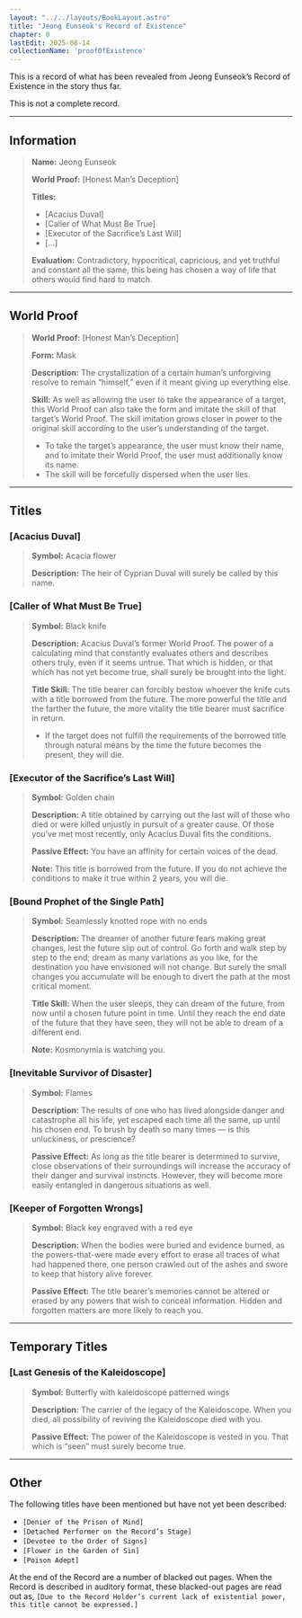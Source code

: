 ```yaml
---
layout: "../../layouts/BookLayout.astro"
title: "Jeong Eunseok's Record of Existence"
chapter: 0
lastEdit: 2025-08-14
collectionName: 'proofOfExistence'
---
```


This is a record of what has been revealed from Jeong Eunseok’s Record of Existence in the story thus far. 

This is not a complete record. 

--- 

## Information

> **Name:** Jeong Eunseok
> 
> **World Proof:** [Honest Man’s Deception]
> 
> **Titles:** 
> - [Acacius Duval]
> - [Caller of What Must Be True]
> - [Executor of the Sacrifice’s Last Will]
> - […]
> 
> **Evaluation:** Contradictory, hypocritical, capricious, and yet truthful and constant all the same, this being has chosen a way of life that others would find hard to match.

---

## World Proof

> **World Proof:** [Honest Man’s Deception] 
> 
> **Form:** Mask
> 
> **Description:** The crystallization of a certain human’s unforgiving resolve to remain “himself,” even if it meant giving up everything else. 
> 
> **Skill:** As well as allowing the user to take the appearance of a target, this World Proof can also take the form and imitate the skill of that target’s World Proof. The skill imitation grows closer in power to the original skill according to the user’s understanding of the target. 
> - To take the target’s appearance, the user must know their name, and to imitate their World Proof, the user must additionally know its name.
> - The skill will be forcefully dispersed when the user lies. 

---

## Titles

### [Acacius Duval] 

> **Symbol:** Acacia flower
> 
> **Description:** The heir of Cyprian Duval will surely be called by this name. 

### [Caller of What Must Be True]

> **Symbol:** Black knife
> 
> **Description:** Acacius Duval’s former World Proof. The power of a calculating mind that constantly evaluates others and describes others truly, even if it seems untrue. That which is hidden, or that which has not yet become true, shall surely be brought into the light. 
> 
> **Title Skill:** The title bearer can forcibly bestow whoever the knife cuts with a title borrowed from the future. The more powerful the title and the farther the future, the more vitality the title bearer must sacrifice in return. 
> - If the target does not fulfill the requirements of the borrowed title through natural means by the time the future becomes the present, they will die. 

### [Executor of the Sacrifice’s Last Will]

> **Symbol:** Golden chain
> 
> **Description:** A title obtained by carrying out the last will of those who died or were killed unjustly in pursuit of a greater cause. Of those you’ve met most recently, only Acacius Duval fits the conditions.
> 
> **Passive Effect:** You have an affinity for certain voices of the dead. 
> 
> **Note:** This title is borrowed from the future. If you do not achieve the conditions to make it true within 2 years, you will die. 

### [Bound Prophet of the Single Path]

> **Symbol:** Seamlessly knotted rope with no ends
> 
> **Description:** The dreamer of another future fears making great changes, lest the future slip out of control. Go forth and walk step by step to the end; dream as many variations as you like, for the destination you have envisioned will not change. But surely the small changes you accumulate will be enough to divert the path at the most critical moment. 
> 
> **Title Skill:** When the user sleeps, they can dream of the future, from now until a chosen future point in time. Until they reach the end date of the future that they have seen, they will not be able to dream of a different end. 
> 
> **Note:** Kosmonymia is watching you. 

### [Inevitable Survivor of Disaster]

> **Symbol:** Flames
> 
> **Description:** The results of one who has lived alongside danger and catastrophe all his life, yet escaped each time all the same, up until his chosen end. To brush by death so many times — is this unluckiness, or prescience? 
> 
> **Passive Effect:** As long as the title bearer is determined to survive, close observations of their surroundings will increase the accuracy of their danger and survival instincts. However, they will become more easily entangled in dangerous situations as well.

### [Keeper of Forgotten Wrongs]

> **Symbol:** Black key engraved with a red eye
> 
> **Description:**  When the bodies were buried and evidence burned, as the powers-that-were made every effort to erase all traces of what had happened there, one person crawled out of the ashes and swore to keep that history alive forever. 
> 
> **Passive Effect:** The title bearer’s memories cannot be altered or erased by any powers that wish to conceal information. Hidden and forgotten matters are more likely to reach you.  

---

## Temporary Titles

### [Last Genesis of the Kaleidoscope] 

> **Symbol:** Butterfly with kaleidoscope patterned wings
> 
> **Description:** The carrier of the legacy of the Kaleidoscope. When you died, all possibility of reviving the Kaleidoscope died with you.
> 
> **Passive Effect:** The power of the Kaleidoscope is vested in you. That which is “seen” must surely become true.

---

## Other

The following titles have been mentioned but have not yet been described:
- `[Denier of the Prison of Mind]`
- `[Detached Performer on the Record’s Stage]`
- `[Devotee to the Order of Signs]`
- `[Flower in the Garden of Sin]`
- `[Poison Adept]`

At the end of the Record are a number of blacked out pages. When the Record is described in auditory format, these blacked-out pages are read out as, `[Due to the Record Holder’s current lack of existential power, this title cannot be expressed.]`